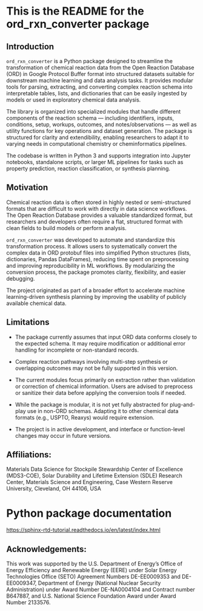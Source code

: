 # This is the README for the ord_rxn_converter package

## Introduction

`ord_rxn_converter` is a Python package designed to streamline the transformation of chemical reaction data from the Open Reaction Database (ORD) in Google Protocol Buffer format into structured datasets suitable for downstream machine learning and data analysis tasks. It provides modular tools for parsing, extracting, and converting complex reaction schema into interpretable tables, lists, and dictionaries that can be easily ingested by models or used in exploratory chemical data analysis.

The library is organized into specialized modules that handle different components of the reaction schema — including identifiers, inputs, conditions, setup, workups, outcomes, and notes/observations — as well as utility functions for key operations and dataset generation. The package is structured for clarity and extendibility, enabling researchers to adapt it to varying needs in computational chemistry or cheminformatics pipelines.

The codebase is written in Python 3 and supports integration into Jupyter notebooks, standalone scripts, or larger ML pipelines for tasks such as property prediction, reaction classification, or synthesis planning.

## Motivation

Chemical reaction data is often stored in highly nested or semi-structured formats that are difficult to work with directly in data science workflows. The Open Reaction Database provides a valuable standardized format, but researchers and developers often require a flat, structured format with clean fields to build models or perform analysis.

`ord_rxn_converter` was developed to automate and standardize this transformation process. It allows users to systematically convert the complex data in ORD protobuf files into simplified Python structures (lists, dictionaries, Pandas DataFrames), reducing time spent on preprocessing and improving reproducibility in ML workflows. By modularizing the conversion process, the package promotes clarity, flexibility, and easier debugging.

The project originated as part of a broader effort to accelerate machine learning-driven synthesis planning by improving the usability of publicly available chemical data.

## Limitations

- The package currently assumes that input ORD data conforms closely to the expected schema. It may require modification or additional error handling for incomplete or non-standard records.

- Complex reaction pathways involving multi-step synthesis or overlapping outcomes may not be fully supported in this version.

- The current modules focus primarily on extraction rather than validation or correction of chemical information. Users are advised to preprocess or sanitize their data before applying the conversion tools if needed.

- While the package is modular, it is not yet fully abstracted for plug-and-play use in non-ORD schemas. Adapting it to other chemical data formats (e.g., USPTO, Reaxys) would require extension.

- The project is in active development, and interface or function-level changes may occur in future versions.

## Affiliations: 
Materials Data Science for Stockpile Stewardship Center of Excellence (MDS3-COE),
Solar Durability and Lifetime Extension (SDLE) Research Center, 
Materials Science and Engineering,
Case Western Reserve University,
Cleveland, OH 44106, USA


# Python package documentation
https://sphinx-rtd-tutorial.readthedocs.io/en/latest/index.html

## Acknowledgements: 

This work was supported by the U.S. Department of Energy’s Office of Energy Efficiency and Renewable Energy (EERE) under Solar Energy Technologies Office (SETO) Agreement Numbers DE-EE0009353 and DE-EE0009347, Department of Energy (National Nuclear Security Administration) under Award Number DE-NA0004104 and Contract number B647887, and U.S. National Science Foundation Award under Award Number 2133576.